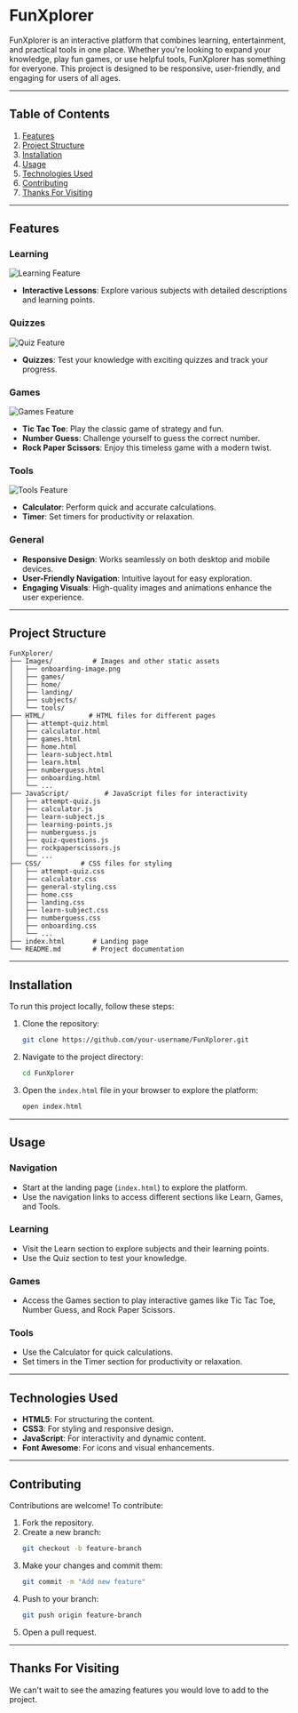 # FunXplorer

FunXplorer is an interactive platform that combines learning, entertainment, and practical tools in one place. Whether you're looking to expand your knowledge, play fun games, or use helpful tools, FunXplorer has something for everyone. This project is designed to be responsive, user-friendly, and engaging for users of all ages.

---

## Table of Contents

1. [Features](#features)
2. [Project Structure](#project-structure)
3. [Installation](#installation)
4. [Usage](#usage)
5. [Technologies Used](#technologies-used)
6. [Contributing](#contributing)
7. [Thanks For Visiting](#thanks-for-visiting)

---

## Features

### Learning

![Learning Feature](Images/home/learn.png)

- **Interactive Lessons**: Explore various subjects with detailed descriptions and learning points.

### Quizzes

![Quiz Feature](Images/home/quiz.jpeg)

- **Quizzes**: Test your knowledge with exciting quizzes and track your progress.

### Games

![Games Feature](Images/home/fun.jpg)

- **Tic Tac Toe**: Play the classic game of strategy and fun.
- **Number Guess**: Challenge yourself to guess the correct number.
- **Rock Paper Scissors**: Enjoy this timeless game with a modern twist.

### Tools

![Tools Feature](Images/home/tools.jpg)

- **Calculator**: Perform quick and accurate calculations.
- **Timer**: Set timers for productivity or relaxation.

### General

- **Responsive Design**: Works seamlessly on both desktop and mobile devices.
- **User-Friendly Navigation**: Intuitive layout for easy exploration.
- **Engaging Visuals**: High-quality images and animations enhance the user experience.

---

## Project Structure

```
FunXplorer/
├── Images/          # Images and other static assets
│   ├── onboarding-image.png
│   ├── games/
│   ├── home/
│   ├── landing/
│   ├── subjects/
│   └── tools/
├── HTML/           # HTML files for different pages
│   ├── attempt-quiz.html
│   ├── calculator.html
│   ├── games.html
│   ├── home.html
│   ├── learn-subject.html
│   ├── learn.html
│   ├── numberguess.html
│   ├── onboarding.html
│   └── ...
├── JavaScript/         # JavaScript files for interactivity
│   ├── attempt-quiz.js
│   ├── calculator.js
│   ├── learn-subject.js
│   ├── learning-points.js
│   ├── numberguess.js
│   ├── quiz-questions.js
│   ├── rockpaperscissors.js
│   └── ...
├── CSS/          # CSS files for styling
│   ├── attempt-quiz.css
│   ├── calculator.css
│   ├── general-styling.css
│   ├── home.css
│   ├── landing.css
│   ├── learn-subject.css
│   ├── numberguess.css
│   ├── onboarding.css
│   └── ...
├── index.html       # Landing page
└── README.md        # Project documentation
```

---

## Installation

To run this project locally, follow these steps:

1. Clone the repository:

   ```bash
   git clone https://github.com/your-username/FunXplorer.git
   ```

2. Navigate to the project directory:

   ```bash
   cd FunXplorer
   ```

3. Open the `index.html` file in your browser to explore the platform:
   ```bash
   open index.html
   ```

---

## Usage

### Navigation

- Start at the landing page (`index.html`) to explore the platform.
- Use the navigation links to access different sections like Learn, Games, and Tools.

### Learning

- Visit the Learn section to explore subjects and their learning points.
- Use the Quiz section to test your knowledge.

### Games

- Access the Games section to play interactive games like Tic Tac Toe, Number Guess, and Rock Paper Scissors.

### Tools

- Use the Calculator for quick calculations.
- Set timers in the Timer section for productivity or relaxation.

---

## Technologies Used

- **HTML5**: For structuring the content.
- **CSS3**: For styling and responsive design.
- **JavaScript**: For interactivity and dynamic content.
- **Font Awesome**: For icons and visual enhancements.

---

## Contributing

Contributions are welcome! To contribute:

1. Fork the repository.
2. Create a new branch:
   ```bash
   git checkout -b feature-branch
   ```
3. Make your changes and commit them:
   ```bash
   git commit -m "Add new feature"
   ```
4. Push to your branch:
   ```bash
   git push origin feature-branch
   ```
5. Open a pull request.

---

## Thanks For Visiting

We can't wait to see the amazing features you would love to add to the project.
